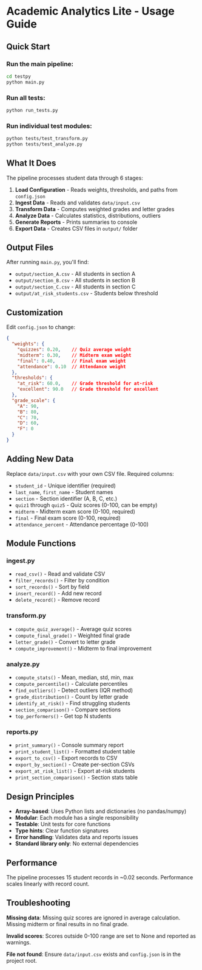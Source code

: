 # Academic Analytics Lite - Usage Guide

## Quick Start

### Run the main pipeline:
```bash
cd testpy
python main.py
```

### Run all tests:
```bash
python run_tests.py
```

### Run individual test modules:
```bash
python tests/test_transform.py
python tests/test_analyze.py
```

## What It Does

The pipeline processes student data through 6 stages:

1. **Load Configuration** - Reads weights, thresholds, and paths from `config.json`
2. **Ingest Data** - Reads and validates `data/input.csv`
3. **Transform Data** - Computes weighted grades and letter grades
4. **Analyze Data** - Calculates statistics, distributions, outliers
5. **Generate Reports** - Prints summaries to console
6. **Export Data** - Creates CSV files in `output/` folder

## Output Files

After running `main.py`, you'll find:

- `output/section_A.csv` - All students in section A
- `output/section_B.csv` - All students in section B  
- `output/section_C.csv` - All students in section C
- `output/at_risk_students.csv` - Students below threshold

## Customization

Edit `config.json` to change:

```json
{
  "weights": {
    "quizzes": 0.20,    // Quiz average weight
    "midterm": 0.30,    // Midterm exam weight
    "final": 0.40,      // Final exam weight
    "attendance": 0.10  // Attendance weight
  },
  "thresholds": {
    "at_risk": 60.0,    // Grade threshold for at-risk
    "excellent": 90.0   // Grade threshold for excellent
  },
  "grade_scale": {
    "A": 90,
    "B": 80,
    "C": 70,
    "D": 60,
    "F": 0
  }
}
```

## Adding New Data

Replace `data/input.csv` with your own CSV file. Required columns:

- `student_id` - Unique identifier (required)
- `last_name`, `first_name` - Student names
- `section` - Section identifier (A, B, C, etc.)
- `quiz1` through `quiz5` - Quiz scores (0-100, can be empty)
- `midterm` - Midterm exam score (0-100, required)
- `final` - Final exam score (0-100, required)
- `attendance_percent` - Attendance percentage (0-100)

## Module Functions

### ingest.py
- `read_csv()` - Read and validate CSV
- `filter_records()` - Filter by condition
- `sort_records()` - Sort by field
- `insert_record()` - Add new record
- `delete_record()` - Remove record

### transform.py
- `compute_quiz_average()` - Average quiz scores
- `compute_final_grade()` - Weighted final grade
- `letter_grade()` - Convert to letter grade
- `compute_improvement()` - Midterm to final improvement

### analyze.py
- `compute_stats()` - Mean, median, std, min, max
- `compute_percentile()` - Calculate percentiles
- `find_outliers()` - Detect outliers (IQR method)
- `grade_distribution()` - Count by letter grade
- `identify_at_risk()` - Find struggling students
- `section_comparison()` - Compare sections
- `top_performers()` - Get top N students

### reports.py
- `print_summary()` - Console summary report
- `print_student_list()` - Formatted student table
- `export_to_csv()` - Export records to CSV
- `export_by_section()` - Create per-section CSVs
- `export_at_risk_list()` - Export at-risk students
- `print_section_comparison()` - Section stats table

## Design Principles

- **Array-based**: Uses Python lists and dictionaries (no pandas/numpy)
- **Modular**: Each module has a single responsibility
- **Testable**: Unit tests for core functions
- **Type hints**: Clear function signatures
- **Error handling**: Validates data and reports issues
- **Standard library only**: No external dependencies

## Performance

The pipeline processes 15 student records in ~0.02 seconds. Performance scales linearly with record count.

## Troubleshooting

**Missing data**: Missing quiz scores are ignored in average calculation. Missing midterm or final results in no final grade.

**Invalid scores**: Scores outside 0-100 range are set to None and reported as warnings.

**File not found**: Ensure `data/input.csv` exists and `config.json` is in the project root.
